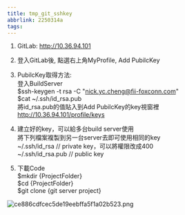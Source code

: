 ```yaml
---
title: tmp_git_sshkey
abbrlink: 2250314a
tags:
---
```

1. GitLab: http://10.36.94.101  

2. 登入GitLab後, 點選右上角MyProfile,  Add PubilcKey  

3. PubilcKey取得方法:  
登入BuildServer  
$ssh-keygen -t rsa -C "nick.yc.cheng@fii-foxconn.com"  
$cat ~/.ssh/id_rsa.pub  
將id_rsa.pub的值貼入到Add PubilcKey的key視窗裡  
http://10.36.94.101/profile/keys  

4. 建立好的key，可以給多台build server使用  
將下列檔案複製到另一台server去即可使用相同的key  
~/.ssh/id_rsa             // private key，可以將權限改成400  
~/.ssh/id_rsa.pub       // public key  

5. 下載Code  
$mkdir {ProjectFolder}  
$cd {ProjectFolder}  
$git clone {git server project}  


![ce886cdfcec5de19eebffa5f1a02b523.png](:/fcf0c2277fe549be973ad7384a245492)

